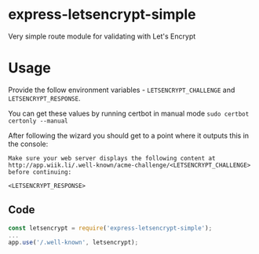 # express-letsencrypt-simple
Very simple route module for validating with Let's Encrypt

Usage
=====
Provide the follow environment variables - `LETSENCRYPT_CHALLENGE` and `LETSENCRYPT_RESPONSE`. 

You can get these values by running certbot in manual mode
`sudo certbot certonly --manual`

After following the wizard you should get to a point where it outputs this in the console:

```
Make sure your web server displays the following content at
http://app.wiik.li/.well-known/acme-challenge/<LETSENCRYPT_CHALLENGE> before continuing:

<LETSENCRYPT_RESPONSE>
```

Code
----

```javascript
const letsencrypt = require('express-letsencrypt-simple');
...
app.use('/.well-known', letsencrypt);
```

